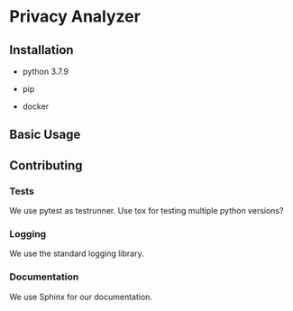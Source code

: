# Privacy Analyzer

## Installation
* python 3.7.9

* pip
* docker

## Basic Usage

## Contributing

### Tests
We use pytest as testrunner. Use tox for testing multiple python versions?

### Logging
We use the standard logging library.

### Documentation
We use Sphinx for our documentation.